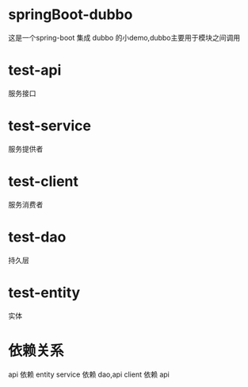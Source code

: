 # springBoot-dubbo
这是一个spring-boot 集成 dubbo 的小demo,dubbo主要用于模块之间调用
# test-api
服务接口
# test-service
服务提供者
# test-client
服务消费者
# test-dao
持久层
# test-entity
实体
# 依赖关系
api 依赖 entity
service 依赖 dao,api
client 依赖 api

